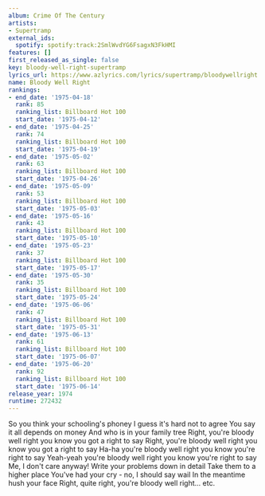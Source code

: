 ```yaml
---
album: Crime Of The Century
artists:
- Supertramp
external_ids:
  spotify: spotify:track:2SmlWvdYG6FsagxN3FkHMI
features: []
first_released_as_single: false
key: bloody-well-right-supertramp
lyrics_url: https://www.azlyrics.com/lyrics/supertramp/bloodywellright.html
name: Bloody Well Right
rankings:
- end_date: '1975-04-18'
  rank: 85
  ranking_list: Billboard Hot 100
  start_date: '1975-04-12'
- end_date: '1975-04-25'
  rank: 74
  ranking_list: Billboard Hot 100
  start_date: '1975-04-19'
- end_date: '1975-05-02'
  rank: 63
  ranking_list: Billboard Hot 100
  start_date: '1975-04-26'
- end_date: '1975-05-09'
  rank: 53
  ranking_list: Billboard Hot 100
  start_date: '1975-05-03'
- end_date: '1975-05-16'
  rank: 43
  ranking_list: Billboard Hot 100
  start_date: '1975-05-10'
- end_date: '1975-05-23'
  rank: 37
  ranking_list: Billboard Hot 100
  start_date: '1975-05-17'
- end_date: '1975-05-30'
  rank: 35
  ranking_list: Billboard Hot 100
  start_date: '1975-05-24'
- end_date: '1975-06-06'
  rank: 47
  ranking_list: Billboard Hot 100
  start_date: '1975-05-31'
- end_date: '1975-06-13'
  rank: 61
  ranking_list: Billboard Hot 100
  start_date: '1975-06-07'
- end_date: '1975-06-20'
  rank: 92
  ranking_list: Billboard Hot 100
  start_date: '1975-06-14'
release_year: 1974
runtime: 272432
---
```

So you think your schooling's phoney
I guess it's hard not to agree
You say it all depends on money
And who is in your family tree
Right, you're bloody well right
you know you got a right to say
Right, you're bloody well right
you know you got a right to say
Ha-ha you're bloody well right
you know you're right to say
Yeah-yeah you're bloody well right
you know you're right to say
Me, I don't care anyway!
Write your problems down in detail
Take them to a higher place
You've had your cry - no, I should say wail
In the meantime hush your face
Right, quite right, you're bloody well right... etc.
